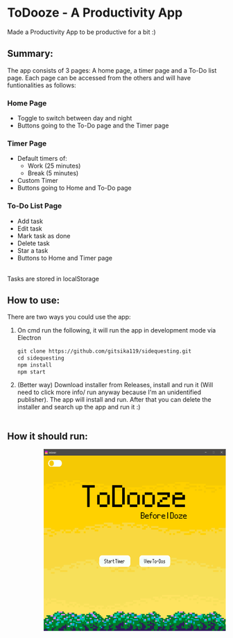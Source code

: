 ﻿# ToDooze - A Productivity App
Made a Productivity App to be productive for a bit :)

## Summary:
The app consists of 3 pages: A home page, a timer page and a To-Do list page. Each page can be accessed from the others and will have funtionalities as follows:

### Home Page 
<ul><li> Toggle to switch between day and night</li>
<li>Buttons going to the To-Do page and the Timer page</li></ul>

### Timer Page
<ul><li>Default timers of:
<ul><li> Work (25 minutes) </li><li>Break (5 minutes)</li></ul></li>
<li>Custom Timer</li>
<li>Buttons going to Home and To-Do page
</ul>

### To-Do List Page
<ul>
<li> Add task </li>
<li> Edit task</li>
<li> Mark task as done</li>
<li> Delete task </li>
<li> Star a task </li>
<li> Buttons to Home and Timer page </li>
</ul>
<br>Tasks are stored in localStorage 

## How to use:
There are two ways you could use the app:
<ol> <li>On cmd run the following, it will run the app in development mode via Electron <br>
  
```
git clone https://github.com/gitsika119/sidequesting.git
cd sidequesting
npm install
npm start 
```
</li>
<li>
  (Better way) Download installer from Releases, install and run it (Will need to click more info/ run anyway because I'm an unidentified publisher). The app will install and run. After that you can delete the installer and search up the app and run it :)
</li><br></ol>

## How it should run:
<p><img src="assets/ss.png" style="float:right;width:420px;height:420px;"></p>
